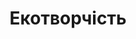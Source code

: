 ---
title: "Екотворчість"
header:
  teaser: /assets/images/posts/2018/04/eco/1.png
  video:
    id: OabMU3M0kkg
    provider: youtube
categories:
  - Заходи
---